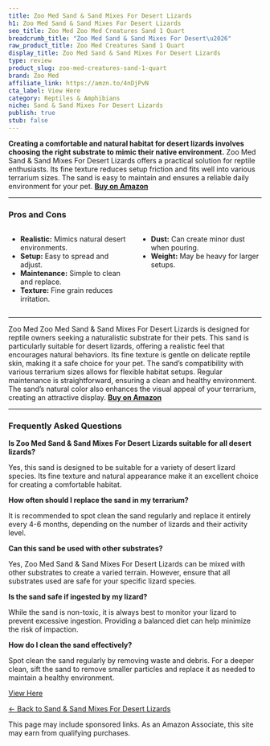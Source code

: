 ```yaml
---
title: Zoo Med Sand & Sand Mixes For Desert Lizards
h1: Zoo Med Sand & Sand Mixes For Desert Lizards
seo_title: Zoo Med Zoo Med Creatures Sand 1 Quart
breadcrumb_title: "Zoo Med Sand & Sand Mixes For Desert\u2026"
raw_product_title: Zoo Med Creatures Sand 1 Quart
display_title: Zoo Med Sand & Sand Mixes For Desert Lizards
type: review
product_slug: zoo-med-creatures-sand-1-quart
brand: Zoo Med
affiliate_link: https://amzn.to/4nDjPvN
cta_label: View Here
category: Reptiles & Amphibians
niche: Sand & Sand Mixes For Desert Lizards
publish: true
stub: false
---
```


<div id="intro" class="full-width">
  <p><strong>Creating a comfortable and natural habitat for desert lizards involves choosing the right substrate to mimic their native environment.</strong> Zoo Med Sand & Sand Mixes For Desert Lizards offers a practical solution for reptile enthusiasts. Its fine texture reduces setup friction and fits well into various terrarium sizes. The sand is easy to maintain and ensures a reliable daily environment for your pet. <a href="https://amzn.to/4nDjPvN" rel="nofollow sponsored noopener" target="_blank"><strong>Buy on Amazon</strong></a></p>
</div>

<hr />
<h3 id="pros-cons">Pros and Cons</h3>
<div class="pc-grid" style="display:grid;grid-template-columns:1fr 1fr;gap:16px;">
  <ul>
    <li><strong>Realistic:</strong> Mimics natural desert environments.</li>
    <li><strong>Setup:</strong> Easy to spread and adjust.</li>
    <li><strong>Maintenance:</strong> Simple to clean and replace.</li>
    <li><strong>Texture:</strong> Fine grain reduces irritation.</li>
  </ul>
  <ul>
    <li><strong>Dust:</strong> Can create minor dust when pouring.</li>
    <li><strong>Weight:</strong> May be heavy for larger setups.</li>
  </ul>
</div>
<hr />

<div class="full-width">
  <p>Zoo Med Zoo Med Sand & Sand Mixes For Desert Lizards is designed for reptile owners seeking a naturalistic substrate for their pets. This sand is particularly suitable for desert lizards, offering a realistic feel that encourages natural behaviors. Its fine texture is gentle on delicate reptile skin, making it a safe choice for your pet. The sand’s compatibility with various terrarium sizes allows for flexible habitat setups. Regular maintenance is straightforward, ensuring a clean and healthy environment. The sand’s natural color also enhances the visual appeal of your terrarium, creating an attractive display. <a href="https://amzn.to/4nDjPvN" rel="nofollow sponsored noopener" target="_blank"><strong>Buy on Amazon</strong></a></p>
</div>

<hr />
<h3 id="faqs">Frequently Asked Questions</h3>

<p><strong>Is Zoo Med Sand & Sand Mixes For Desert Lizards suitable for all desert lizards?</strong></p>
<p>Yes, this sand is designed to be suitable for a variety of desert lizard species. Its fine texture and natural appearance make it an excellent choice for creating a comfortable habitat.</p>

<p><strong>How often should I replace the sand in my terrarium?</strong></p>
<p>It is recommended to spot clean the sand regularly and replace it entirely every 4-6 months, depending on the number of lizards and their activity level.</p>

<p><strong>Can this sand be used with other substrates?</strong></p>
<p>Yes, Zoo Med Sand & Sand Mixes For Desert Lizards can be mixed with other substrates to create a varied terrain. However, ensure that all substrates used are safe for your specific lizard species.</p>

<p><strong>Is the sand safe if ingested by my lizard?</strong></p>
<p>While the sand is non-toxic, it is always best to monitor your lizard to prevent excessive ingestion. Providing a balanced diet can help minimize the risk of impaction.</p>

<p><strong>How do I clean the sand effectively?</strong></p>
<p>Spot clean the sand regularly by removing waste and debris. For a deeper clean, sift the sand to remove smaller particles and replace it as needed to maintain a healthy environment.</p>
<p><a class="btn" href="https://amzn.to/4nDjPvN" target="_blank" rel="nofollow sponsored noopener">View Here</a></p>
<p><a href="/roundups/reptiles-amphibians/sand-sand-mixes-for-desert-lizards/">← Back to Sand & Sand Mixes For Desert Lizards</a></p>
<aside class="disclosure">This page may include sponsored links. As an Amazon Associate, this site may earn from qualifying purchases.</aside>
